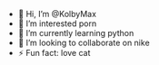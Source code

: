 - 👋 Hi, I’m @KolbyMax
- 👀 I’m interested porn
- 🌱 I’m currently learning python
- 💞️ I’m looking to collaborate on nike
- ⚡ Fun fact: love cat

